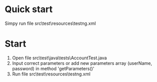 # Quick start

Simpy run file src\\test\\resources\\testng.xml

# Start

1. Open file src\\test\\java\\tests\\AccountTest.java
2. Input correct parameters or add new parameters array (userName, password) in method 'getParameters()' 
3. Run file src\\test\\resources\\testng.xml